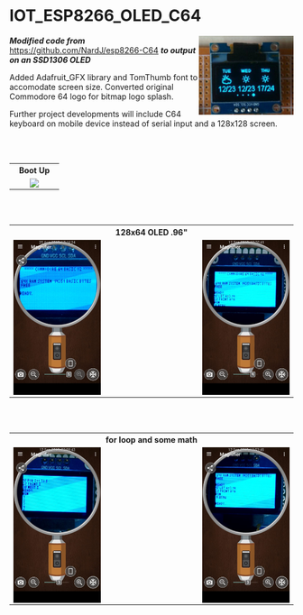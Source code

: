 # IOT_ESP8266_OLED_C64

<img src="https://github.com/iluso-6/IOT_ESP8266_OLED_C64/blob/master/screenshots/oled.jpg?raw=true" height="140px" align="right"/>


***Modified code from*** https://github.com/NardJ/esp8266-C64 ***to output on an SSD1306 OLED***

Added Adafruit_GFX library and TomThumb font to accomodate screen size. Converted original Commodore 64 logo for bitmap logo splash.

Further project developments will include C64 keyboard on mobile device instead of serial input and a 128x128 screen.

<table>
	<th colspan="3">Boot Up</th>
  <tr>
    <td width="33%"></td>
    <td> <img src="https://github.com/iluso-6/IOT_ESP8266_OLED_C64/blob/master/screenshots/stable.gif?raw=true" align="right"/>
    <td width="33%"></td>
    </td>

<br><br>

  </tr>
  
</table>

<table>
	<th colspan="3">128x64 OLED .96"</th>
  <tr>
    <td><img src="https://github.com/iluso-6/IOT_ESP8266_OLED_C64/blob/master/screenshots/clean.jpeg?raw=true" align="left"/></td>
    <td width="33%"></td>
    <td> <img src="https://github.com/iluso-6/IOT_ESP8266_OLED_C64/blob/master/screenshots/code.jpeg?raw=true" align="right"/>
    </td>

<br><br>

  </tr>
  
</table>


<table>
	<th colspan="3">for loop and some math</th>
  <tr>
    <td><img src="https://github.com/iluso-6/IOT_ESP8266_OLED_C64/blob/master/screenshots/FOR_LOOP.jpeg?raw=true" align="left"/></td>
    <td width="33%"></td>
    <td> <img src="https://github.com/iluso-6/IOT_ESP8266_OLED_C64/blob/master/screenshots/code_2.jpeg?raw=true" align="right"/>
    </td>

<br><br>

  </tr>
  
</table>

